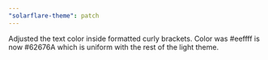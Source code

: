 ```yaml
---
"solarflare-theme": patch
---
```


Adjusted the text color inside formatted curly brackets. Color was #eeffff is now #62676A which is uniform with the rest of the light theme.

